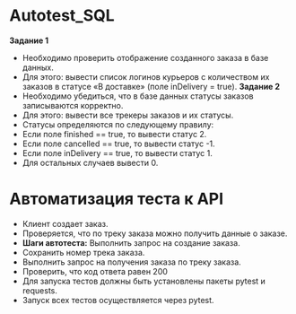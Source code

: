 # Autotest_SQL   

**Задание 1**
- Необходимо проверить отображение созданного заказа в базе данных.
- Для этого: вывести список логинов курьеров с количеством их заказов в статусе «В доставке» (поле inDelivery = true). 
**Задание 2**
- Необходимо убедиться, что в базе данных статусы заказов записываются корректно.
- Для этого: вывести все трекеры заказов и их статусы. 
- Статусы определяются по следующему правилу:
- Если поле finished == true, то вывести статус 2.
- Если поле canсelled == true, то вывести статус -1.
- Если поле inDelivery == true, то вывести статус 1.
- Для остальных случаев вывести 0.

# Автоматизация теста к API


- Клиент создает заказ.
- Проверяется, что по треку заказа можно получить данные о заказе.
- **Шаги автотеста:**
  Выполнить запрос на создание заказа.
- Сохранить номер трека заказа.
- Выполнить запрос на получения заказа по треку заказа.
- Проверить, что код  ответа равен 200
- Для запуска тестов должны быть установлены пакеты pytest и requests.
- Запуск всех тестов осуществляется через pytest.
